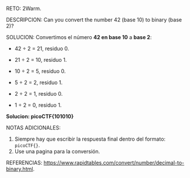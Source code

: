 RETO:
2Warm.

DESCRIPCION:
Can you convert the number 42 (base 10) to binary (base 2)?

SOLUCION:
Convertimos el número **42 en base 10** a **base 2**:

- 42 ÷ 2 = 21, residuo 0.

- 21 ÷ 2 = 10, residuo 1.

- 10 ÷ 2 = 5, residuo 0.

- 5 ÷ 2 = 2, residuo 1.

- 2 ÷ 2 = 1, residuo 0.

- 1 ÷ 2 = 0, residuo 1.
  
**Solucion: picoCTF{101010}**

NOTAS ADICIONALES:
1. Siempre hay que escribir la respuesta final dentro del formato: `picoCTF{}`.
2. Use una pagina para la conversión.

REFERENCIAS:
https://www.rapidtables.com/convert/number/decimal-to-binary.html.
